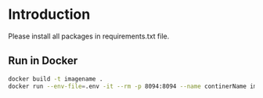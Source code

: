 # Introduction
Please install all packages in requirements.txt file.

## Run in Docker
```sh
docker build -t imagename .
docker run --env-file=.env -it --rm -p 8094:8094 --name continerName imagename
```
